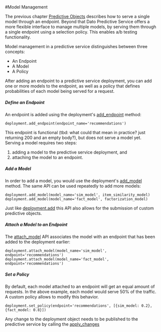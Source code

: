 #Model Management

The previous chapter [Predictive Objects](https://dato.com/learn/userguide/deployment/pred-working-with-objects.html) describes how to serve a single model through an endpoint. Beyond that Dato Predictive Service offers a more flexible interface to manage multiple models, by serving them through a single endpoint using a selection policy. This enables a/b testing functionality.

Model management in a predictive service distinguishes between three concepts:

* An Endpoint
* A Model
* A Policy

After adding an endpoint to a predictive service deployment, you can add one or more models to the endpoint, as well as a policy that defines probabilities of each model being served for a request.

##### Define an Endpoint

An endpoint is added using the deployment's [add_endpoint](https://tbd) method:

```no-highlight
deployment.add_endpoint(endpoint_name='recommendations')
```

This endpoint is functional (tbd: what could that mean in practice? just returning 200 and an empty body?), but does not serve a model yet. Serving a model requires two steps:

1. adding a model to the predictive service deployment, and
2. attaching the model to an endpoint.

##### Add a Model

In order to add a model, you would use the deployment's [add_model](https://tbd) method. The same API can be used repeatedly to add more models:

```no-highlight
deployment.add_model(model_name='sim_model', item_similarity_model)
deployment.add_model(model_name='fact_model', factorization_model)
```

Just like [deployment.add](https://tbd) this API also allows for the submission of custom predictive objects.

##### Attach a Model to an Endpoint

The [attach_model](https://tbd) API associates the model with an endpoint that has been added to the deployment earlier:

```no-highlight
deployment.attach_model(model_name='sim_model', endpoint='recommendations')
deployment.attach_model(model_name='fact_model', endpoint='recommendations')
```

##### Set a Policy

By default, each model attached to an endpoint will get an equal amount of requests. In the above example, each model would serve 50% of the traffic. A custom policy allows to modify this behavior.

```no-highlight
deployment.set_policy(endpoint='recommendations', [{sim_model: 0.2}, {fact_model: 0.8}])
```

Any change to the deployment object needs to be published to the predictive service by calling the [apply_changes](https://tbd)
